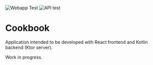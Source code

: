 ![Webapp Test](https://github.com/PedroDBFlores/Cookbook/workflows/Webapp%20Test/badge.svg?branch=master)
![API test](https://github.com/PedroDBFlores/Cookbook/workflows/API%20test/badge.svg?branch=master)

# Cookbook

Application intended to be developed with React frontend and Kotlin backend (Ktor server).

Work in progress.
